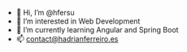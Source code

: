 - 👋 Hi, I’m @hfersu
- 👀 I’m interested in Web Development
- 🌱 I’m currently learning Angular and Spring Boot
- 📫 contact@hadrianferreiro.es
